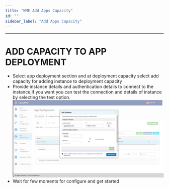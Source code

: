 ```yaml
---
title: "WME Add Apps Capacity"
id: ""
sidebar_label: "Add Apps Capacity"
---
```

---

# ADD CAPACITY TO APP DEPLOYMENT
- Select app deployment section and at deployment capacity select add capacity for adding instance to deployment capacity
- Provide instance details and authentication details to connect to the instance,if you want you can test the connection and details of instance by selecting the test option.
  [![](/learn/assets/wme-setup/configuring-wme/app-deployment-capacity.png)](/learn/assets/wme-setup/configuring-wme/app-deployment-capacity.png)
- Wait for few moments for configure and get started
